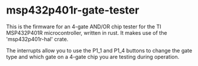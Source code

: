 # msp432p401r-gate-tester

This is the firmware for an 4-gate AND/OR chip tester for the TI MSP432P401R microcontroller, written in rust. It makes use of the 'msp432p401r-hal' crate.

The interrupts allow you to use the P1_1 and P1_4 buttons to change the gate type and which gate on a 4-gate chip you are testing during operation.
